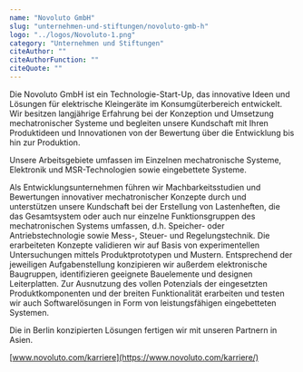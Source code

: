 ```yaml
---
name: "Novoluto GmbH"
slug: "unternehmen-und-stiftungen/novoluto-gmb-h"
logo: "../logos/Novoluto-1.png"
category: "Unternehmen und Stiftungen"
citeAuthor: ""
citeAuthorFunction: ""
citeQuote: ""
---
```


Die Novoluto GmbH ist ein Technologie-Start-Up, das innovative Ideen und Lösungen für elektrische Kleingeräte im Konsumgüterbereich entwickelt. Wir besitzen langjährige Erfahrung bei der Konzeption und Umsetzung mechatronischer Systeme und begleiten unsere Kundschaft mit Ihren Produktideen und Innovationen von der Bewertung über die Entwicklung bis hin zur Produktion.

Unsere Arbeitsgebiete umfassen im Einzelnen mechatronische Systeme, Elektronik und MSR-Technologien sowie eingebettete Systeme.

Als Entwicklungsunternehmen führen wir Machbarkeitsstudien und Bewertungen innovativer mechatronischer Konzepte durch und unterstützen unsere Kundschaft bei der Erstellung von Lastenheften, die das Gesamtsystem oder auch nur einzelne Funktionsgruppen des mechatronischen Systems umfassen, d.h. Speicher- oder Antriebstechnologie sowie Mess-, Steuer- und Regelungstechnik. Die erarbeiteten Konzepte validieren wir auf Basis von experimentellen Untersuchungen mittels Produktprototypen und Mustern. Entsprechend der jeweiligen Aufgabenstellung konzipieren wir außerdem elektronische Baugruppen, identifizieren geeignete Bauelemente und designen Leiterplatten. Zur Ausnutzung des vollen Potenzials der eingesetzten Produktkomponenten und der breiten Funktionalität erarbeiten und testen wir auch Softwarelösungen in Form von leistungsfähigen eingebetteten Systemen.

Die in Berlin konzipierten Lösungen fertigen wir mit unseren Partnern in Asien.

[www.novoluto.com/karriere](https://www.novoluto.com/karriere/)
